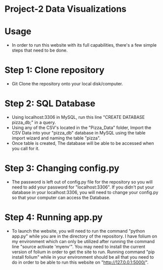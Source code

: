 # Project-2 Data Visualizations

# Usage

- In order to run this website with its full capabilities, there's a few simple steps that need to be done. 

# Step 1: Clone repository

- Git Clone the repository onto your local disk/computer.

# Step 2: SQL Database

- Using localhost:3306 in MySQL, run this line "CREATE DATABASE pizza_db;" in a query.
- Using any of the CSV's located in the "Pizza_Data" folder, Import the CSV Data into your "pizza_db" database in MySQL using the table import wizard and naming the table "pizza".
- Once table is created, The database will be able to be accessed when you call for it. 

# Step 3: Changing config.py

- The password is left out of config.py file for the repository so you will need to add your password for "localhost:3306". If you didn't put your database in your localhost:3306, you will need to change your config.py so that your computer can access the Database. 

# Step 4: Running app.py

- To launch the website, you will need to run the command "python app.py" while you are in the directory of the repository. I have folium on my environment which can only be utilized after running the command line "source activate 'myenv'". You may need to install the current version of folium in order to get the site to run. Running command "pip install folium" while in your environment should be all that you need to do in order to be able to run this website on "http://127.0.0.1:5000/".
